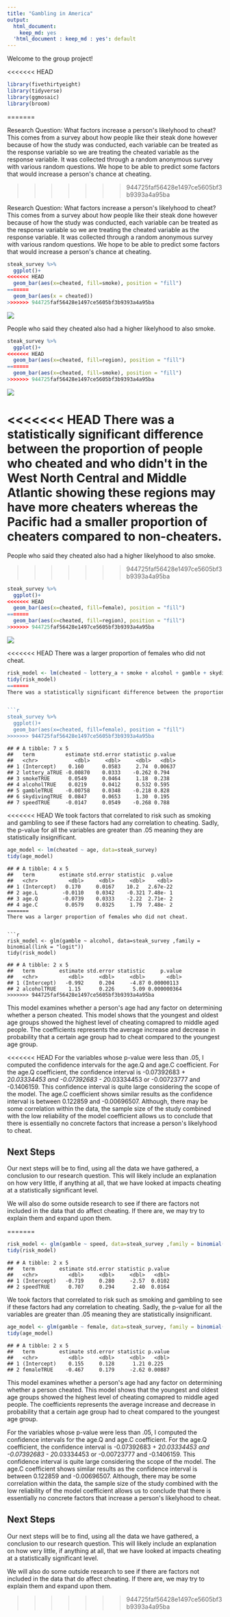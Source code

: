 ```yaml
---
title: "Gambling in America"
output:
  html_document:
    keep_md: yes
  'html_document : keep_md : yes': default
---
```


Welcome to the group project!


<<<<<<< HEAD
```r
library(fivethirtyeight)
library(tidyverse)
library(ggmosaic)
library(broom)
```
=======

Research Question: What factors increase a person's likelyhood to cheat? This comes from a survey about how people like their steak done however because of how the study was conducted, each variable can be treated as the response variable so we are treating the cheated variable as the response variable. It was collected through a random anonymous survey with various random questions. We hope to be able to predict some factors that would increase a person's chance at cheating.
>>>>>>> 944725faf56428e1497ce5605bf3b9393a4a95ba

Research Question: What factors increase a person's likelyhood to cheat? This comes from a survey about how people like their steak done however because of how the study was conducted, each variable can be treated as the response variable so we are treating the cheated variable as the response variable. It was collected through a random anonymous survey with various random questions. We hope to be able to predict some factors that would increase a person's chance at cheating.

```r
steak_survey %>% 
  ggplot()+
<<<<<<< HEAD
  geom_bar(aes(x=cheated, fill=smoke), position = "fill")
=======
  geom_bar(aes(x = cheated))
>>>>>>> 944725faf56428e1497ce5605bf3b9393a4a95ba
```

![](data_explore_files/figure-html/unnamed-chunk-2-1.png)<!-- -->

People who said they cheated also had a higher likelyhood to also smoke.


```r
steak_survey %>% 
  ggplot()+
<<<<<<< HEAD
  geom_bar(aes(x=cheated, fill=region), position = "fill")
=======
  geom_bar(aes(x=cheated, fill=smoke), position = "fill")
>>>>>>> 944725faf56428e1497ce5605bf3b9393a4a95ba
```

![](data_explore_files/figure-html/unnamed-chunk-3-1.png)<!-- -->

<<<<<<< HEAD
There was a statistically significant difference between the proportion of people who cheated and who didn't in the West North Central and Middle Atlantic showing these regions may have more cheaters whereas the Pacific had a smaller proportion of cheaters compared to non-cheaters.
=======
People who said they cheated also had a higher likelyhood to also smoke.
>>>>>>> 944725faf56428e1497ce5605bf3b9393a4a95ba


```r
steak_survey %>% 
  ggplot()+
<<<<<<< HEAD
  geom_bar(aes(x=cheated, fill=female), position = "fill")
=======
  geom_bar(aes(x=cheated, fill=region), position = "fill")
>>>>>>> 944725faf56428e1497ce5605bf3b9393a4a95ba
```

![](data_explore_files/figure-html/unnamed-chunk-4-1.png)<!-- -->

<<<<<<< HEAD
There was a larger proportion of females who did not cheat.


```r
risk_model <- lm(cheated ~ lottery_a + smoke + alcohol + gamble + skydiving + speed, data=steak_survey)
tidy(risk_model)
=======
There was a statistically significant difference between the proportion of people who cheated and who didn't in the West North Central and Middle Atlantic showing these regions may have more cheaters whereas the Pacific had a smaller proportion of cheaters compared to non-cheaters.


```r
steak_survey %>% 
  ggplot()+
  geom_bar(aes(x=cheated, fill=female), position = "fill")
>>>>>>> 944725faf56428e1497ce5605bf3b9393a4a95ba
```

```
## # A tibble: 7 x 5
##   term          estimate std.error statistic p.value
##   <chr>            <dbl>     <dbl>     <dbl>   <dbl>
## 1 (Intercept)    0.160      0.0583     2.74  0.00637
## 2 lottery_aTRUE -0.00870    0.0333    -0.262 0.794  
## 3 smokeTRUE      0.0549     0.0464     1.18  0.238  
## 4 alcoholTRUE    0.0219     0.0412     0.532 0.595  
## 5 gambleTRUE    -0.00758    0.0348    -0.218 0.828  
## 6 skydivingTRUE  0.0847     0.0653     1.30  0.195  
## 7 speedTRUE     -0.0147     0.0549    -0.268 0.788
```

<<<<<<< HEAD
We took factors that correlated to risk such as smoking and gambling to see if these factors had any correlation to cheating. Sadly, the p-value for all the variables are greater than .05 meaning they are statistically insignificant.


```r
age_model <- lm(cheated ~ age, data=steak_survey)
tidy(age_model)
```

```
## # A tibble: 4 x 5
##   term        estimate std.error statistic  p.value
##   <chr>          <dbl>     <dbl>     <dbl>    <dbl>
## 1 (Intercept)   0.170     0.0167    10.2   2.67e-22
## 2 age.L        -0.0110    0.0342    -0.321 7.48e- 1
## 3 age.Q        -0.0739    0.0333    -2.22  2.71e- 2
## 4 age.C         0.0579    0.0325     1.79  7.48e- 2
=======
There was a larger proportion of females who did not cheat.


```r
risk_model <- glm(gamble ~ alcohol, data=steak_survey ,family = binomial(link = "logit"))
tidy(risk_model)
```

```
## # A tibble: 2 x 5
##   term        estimate std.error statistic     p.value
##   <chr>          <dbl>     <dbl>     <dbl>       <dbl>
## 1 (Intercept)   -0.992     0.204     -4.87 0.00000113 
## 2 alcoholTRUE    1.15      0.226      5.09 0.000000364
>>>>>>> 944725faf56428e1497ce5605bf3b9393a4a95ba
```

This model examines whether a person's age had any factor on determining whether a person cheated. This model shows that the youngest and oldest age groups showed the highest level of cheating comapred to middle aged people. The coefficients represents the average increase and decrease in probability that a certain age group had to cheat compared to the youngest age group.

<<<<<<< HEAD
For the variables whose p-value were less than .05, I computed the confidence intervals for the age.Q and age.C coefficient. For the age.Q coefficient, the confidence interval is -0.07392683	+ 2*0.03334453 and -0.07392683 - 2*0.03334453 or -0.00723777 and -0.1406159. This confidence interval is quite large considering the scope of the model. The age.C coefficient shows similar results as the confidence interval is between 0.122859 and -0.00696507. Although, there may be some correlation within the data, the sample size of the study combined with the low reliability of the model coefficient allows us to conclude that there is essentially no concrete factors that increase a person's likelyhood to cheat.

## Next Steps

Our next steps will be to find, using all the data we have gathered, a conclusion to our research question. This will likely include an explanation on how very little, if anything at all, that we have looked at impacts cheating at a statistically significant level.

We will also do some outside research to see if there are factors not included in the data that do affect cheating. If there are, we may try to explain them and expand upon them.


=======
```r
risk_model <- glm(gamble ~ speed, data=steak_survey ,family = binomial(link = "logit"))
tidy(risk_model)
```

```
## # A tibble: 2 x 5
##   term        estimate std.error statistic p.value
##   <chr>          <dbl>     <dbl>     <dbl>   <dbl>
## 1 (Intercept)   -0.719     0.280     -2.57  0.0102
## 2 speedTRUE      0.707     0.294      2.40  0.0164
```

We took factors that correlated to risk such as smoking and gambling to see if these factors had any correlation to cheating. Sadly, the p-value for all the variables are greater than .05 meaning they are statistically insignificant.


```r
age_model <- glm(gamble ~ female, data=steak_survey, family = binomial(link = "logit"))
tidy(age_model)
```

```
## # A tibble: 2 x 5
##   term        estimate std.error statistic p.value
##   <chr>          <dbl>     <dbl>     <dbl>   <dbl>
## 1 (Intercept)    0.155     0.128      1.21 0.225  
## 2 femaleTRUE    -0.467     0.179     -2.62 0.00887
```

This model examines whether a person's age had any factor on determining whether a person cheated. This model shows that the youngest and oldest age groups showed the highest level of cheating comapred to middle aged people. The coefficients represents the average increase and decrease in probability that a certain age group had to cheat compared to the youngest age group.

For the variables whose p-value were less than .05, I computed the confidence intervals for the age.Q and age.C coefficient. For the age.Q coefficient, the confidence interval is -0.07392683	+ 2*0.03334453 and -0.07392683 - 2*0.03334453 or -0.00723777 and -0.1406159. This confidence interval is quite large considering the scope of the model. The age.C coefficient shows similar results as the confidence interval is between 0.122859 and -0.00696507. Although, there may be some correlation within the data, the sample size of the study combined with the low reliability of the model coefficient allows us to conclude that there is essentially no concrete factors that increase a person's likelyhood to cheat.

## Next Steps

Our next steps will be to find, using all the data we have gathered, a conclusion to our research question. This will likely include an explanation on how very little, if anything at all, that we have looked at impacts cheating at a statistically significant level.

We will also do some outside research to see if there are factors not included in the data that do affect cheating. If there are, we may try to explain them and expand upon them.


>>>>>>> 944725faf56428e1497ce5605bf3b9393a4a95ba








